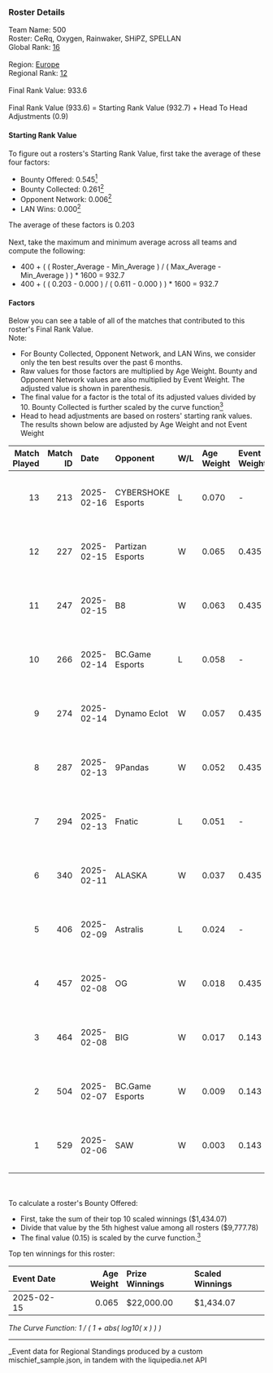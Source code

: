 ### Roster Details<br />
Team Name: 500<br />
Roster: CeRq, Oxygen, Rainwaker, SHiPZ, SPELLAN<br />
Global Rank: [16](../../standings_global_2025_08_04.md)<br />
<br />
Region: [Europe]( ../../standings_europe_2025_08_04.md)<br />
Regional Rank: [12]( ../../standings_europe_2025_08_04.md)<br />
<br />
Final Rank Value:  933.6<br />
<br />
Final Rank Value (933.6) = Starting Rank Value (932.7) + Head To Head Adjustments (0.9)<br />

#### Starting Rank Value<br />
To figure out a rosters's Starting Rank Value, first take the average of these four factors:<br />
- Bounty Offered: 0.545[<sup>1</sup>](#table2)
- Bounty Collected: 0.261[<sup>2</sup>](#table1)
- Opponent Network: 0.006[<sup>2</sup>](#table1)
- LAN Wins: 0.000[<sup>2</sup>](#table1)

The average of these factors is 0.203<br />
<br />
Next, take the maximum and minimum average across all teams and compute the following:<br />
- 400 + ( ( Roster_Average - Min_Average ) / ( Max_Average - Min_Average ) ) * 1600 = 932.7
- 400 + ( ( 0.203 - 0.000 ) / ( 0.611 - 0.000 ) ) * 1600 = 932.7


#### Factors<br />
Below you can see a table of all of the matches that contributed to this roster's Final Rank Value.<br />
Note:<br />

- For Bounty Collected, Opponent Network, and LAN Wins, we consider only the ten best results over the past 6 months.
- Raw values for those factors are multiplied by Age Weight. Bounty and Opponent Network values are also multiplied by Event Weight. The adjusted value is shown in parenthesis.
- The final value for a factor is the total of its adjusted values divided by 10. Bounty Collected is further scaled by the curve function[<sup>3</sup>](#curveFunction)
- Head to head adjustments are based on rosters' starting rank values. The results shown below are adjusted by Age Weight and not Event Weight
<span id="table1"></span><br />


| Match Played | Match ID | Date       | Opponent           | W/L | Age Weight | Event Weight | Bounty Collected | Opponent Network | LAN Wins  | H2H Adj. | Roster                                  |
| -: | -: | :- | :- | :- | :- | :- | :- | :- | :- | -: | :- |
|           13 |      213 | 2025-02-16 | CYBERSHOKE Esports | L   | 0.070      | -            | -                | -                | -         |    -1.47 | CeRq, Oxygen, Rainwaker, SHiPZ, SPELLAN |
|           12 |      227 | 2025-02-15 | Partizan Esports   | W   | 0.065      | 0.435        | 0.091 (0.003)    | 0.404 (0.011)    | 0 (0.000) |     0.81 | CeRq, Oxygen, Rainwaker, SHiPZ, SPELLAN |
|           11 |      247 | 2025-02-15 | B8                 | W   | 0.063      | 0.435        | 0.299 (0.008)    | 0.828 (0.023)    | 0 (0.000) |     1.19 | CeRq, Oxygen, Rainwaker, SHiPZ, SPELLAN |
|           10 |      266 | 2025-02-14 | BC.Game Esports    | L   | 0.058      | -            | -                | -                | -         |    -0.94 | CeRq, Oxygen, Rainwaker, SHiPZ, SPELLAN |
|            9 |      274 | 2025-02-14 | Dynamo Eclot       | W   | 0.057      | 0.435        | 0.037 (0.001)    | 0.215 (0.005)    | 0 (0.000) |     0.34 | CeRq, Oxygen, Rainwaker, SHiPZ, SPELLAN |
|            8 |      287 | 2025-02-13 | 9Pandas            | W   | 0.052      | 0.435        | 0.060 (0.001)    | 0.310 (0.007)    | 0 (0.000) |     0.60 | CeRq, Oxygen, Rainwaker, SHiPZ, SPELLAN |
|            7 |      294 | 2025-02-13 | Fnatic             | L   | 0.051      | -            | -                | -                | -         |    -1.44 | CeRq, Oxygen, Rainwaker, SHiPZ, SPELLAN |
|            6 |      340 | 2025-02-11 | ALASKA             | W   | 0.037      | 0.435        | 0.032 (0.001)    | 0.420 (0.007)    | 0 (0.000) |     1.02 | CeRq, Oxygen, Rainwaker, SHiPZ, SPELLAN |
|            5 |      406 | 2025-02-09 | Astralis           | L   | 0.024      | -            | -                | -                | -         |    -0.00 | CeRq, Oxygen, Rainwaker, SHiPZ, SPELLAN |
|            4 |      457 | 2025-02-08 | OG                 | W   | 0.018      | 0.435        | 0.000 (0.000)    | 1.000 (0.008)    | 0 (0.000) |     0.06 | CeRq, Oxygen, Rainwaker, SHiPZ, SPELLAN |
|            3 |      464 | 2025-02-08 | BIG                | W   | 0.017      | 0.143        | 0.378 (0.001)    | 0.256 (0.001)    | 0 (0.000) |     0.48 | CeRq, Oxygen, Rainwaker, SHiPZ, SPELLAN |
|            2 |      504 | 2025-02-07 | BC.Game Esports    | W   | 0.009      | 0.143        | 0.121 (0.000)    | 1.000 (0.001)    | 0 (0.000) |     0.15 | CeRq, Oxygen, Rainwaker, SHiPZ, SPELLAN |
|            1 |      529 | 2025-02-06 | SAW                | W   | 0.003      | 0.143        | 0.756 (0.000)    | 0.349 (0.000)    | 0 (0.000) |     0.09 | CeRq, Oxygen, Rainwaker, SHiPZ, SPELLAN |

<br />
<span id="table2"></span><br />
To calculate a roster's Bounty Offered:<br />

- First, take the sum of their top 10 scaled winnings ($1,434.07)
- Divide that value by the 5th highest value among all rosters ($9,777.78)
- The final value (0.15) is scaled by the curve function.[<sup>3</sup>](#curveFunction)

Top ten winnings for this roster:<br />

| Event Date | Age Weight | Prize Winnings | Scaled Winnings |
| :- | -: | :- | :- |
| 2025-02-15 |      0.065 | $22,000.00     | $1,434.07       |


<span id="curveFunction"></span>_The Curve Function: 1 / ( 1 + abs( log10( x ) ) )_<br />

---
_Event data for Regional Standings produced by a custom mischief_sample.json, in tandem with the liquipedia.net API<br />
